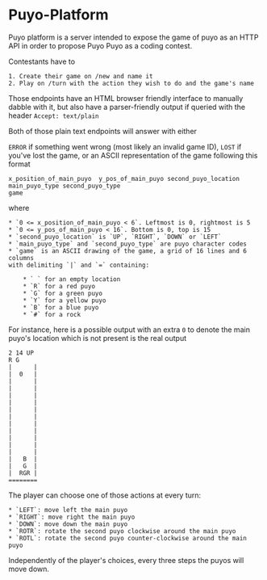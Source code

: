 # Puyo-Platform

Puyo platform is a server intended to expose the game of puyo as an HTTP API in
order to propose Puyo Puyo as a coding contest.

Contestants have to

    1. Create their game on /new and name it
    2. Play on /turn with the action they wish to do and the game's name

Those endpoints have an HTML browser friendly interface to manually dabble with
it, but also have a parser-friendly output if queried with the header `Accept:
text/plain`

Both of those plain text endpoints will answer with either

`ERROR` if something went wrong (most likely an invalid game ID), `LOST` if
you've lost the game, or an ASCII representation of the game following this
format

```
x_position_of_main_puyo  y_pos_of_main_puyo second_puyo_location
main_puyo_type second_puyo_type
game
```

where

    * `0 <= x_position_of_main_puyo < 6`. Leftmost is 0, rightmost is 5
    * `0 <= y_pos_of_main_puyo < 16`. Bottom is 0, top is 15
    * `second_puyo_location` is `UP`, `RIGHT`, `DOWN` or `LEFT`
    * `main_puyo_type` and `second_puyo_type` are puyo character codes
    * `game` is an ASCII drawing of the game, a grid of 16 lines and 6 columns
    with delimiting `|` and `=` containing:

        * ` ` for an empty location
        * `R` for a red puyo
        * `G` for a green puyo
        * `Y` for a yellow puyo
        * `B` for a blue puyo
        * `#` for a rock

For instance, here is a possible output with an extra `0` to denote the main
puyo's location which is not present is the real output

```
2 14 UP
R G
|      |
|  0   |
|      |
|      |
|      |
|      |
|      |
|      |
|      |
|      |
|      |
|      |
|      |
|   B  |
|   G  |
|  RGR |
========
```

The player can choose one of those actions at every turn:

    * `LEFT`: move left the main puyo
    * `RIGHT`: move right the main puyo
    * `DOWN`: move down the main puyo
    * `ROTR`: rotate the second puyo clockwise around the main puyo
    * `ROTL`: rotate the second puyo counter-clockwise around the main puyo

Independently of the player's choices, every three steps the puyos will move
down.


